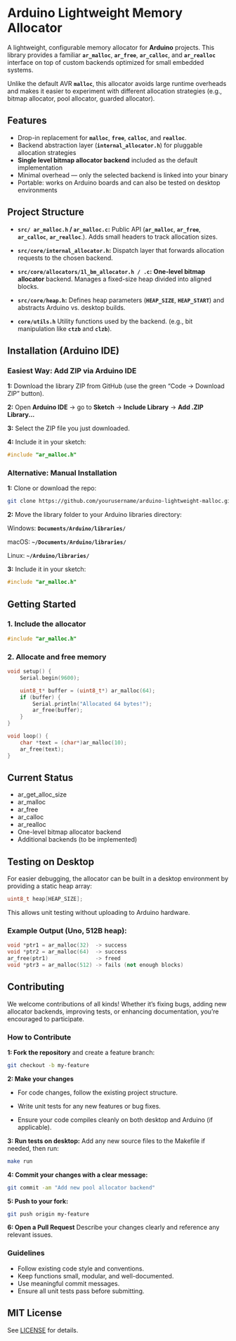 # Arduino Lightweight Memory Allocator

A lightweight, configurable memory allocator for **Arduino** projects.
This library provides a familiar **`ar_malloc`**, **`ar_free`**, **`ar_calloc`**, and **`ar_realloc`** interface on top of custom backends optimized for small embedded systems.

Unlike the default AVR **`malloc`**, this allocator avoids large runtime overheads and makes it easier to experiment with different allocation strategies (e.g., bitmap allocator, pool allocator, guarded allocator).


## Features
- Drop-in replacement for **`malloc`**, **`free`**, **`calloc`**, and **`realloc`**.
- Backend abstraction layer (**`internal_allocator.h`**) for pluggable allocation strategies
- **Single level bitmap allocator backend** included as the default implementation
- Minimal overhead — only the selected backend is linked into your binary
- Portable: works on Arduino boards and can also be tested on desktop environments


## Project Structure

- **`src/ ar_malloc.h` / `ar_malloc.c`:**
Public API (**`ar_malloc`**, **`ar_free`**, **`ar_calloc`**, **`ar_realloc`**.). Adds small headers to track allocation sizes.

- **`src/core/internal_allocator.h`:** Dispatch layer that forwards allocation requests to the chosen backend.

- **`src/core/allocators/1l_bm_allocator.h / .c`:**
**One-level bitmap allocator** backend. Manages a fixed-size heap divided into aligned blocks.

- **`src/core/heap.h`:**
Defines heap parameters (**`HEAP_SIZE`**, **`HEAP_START`**) and abstracts Arduino vs. desktop builds.

- **`core/utils.h`**
Utility functions used by the backend. (e.g., bit manipulation like **`ctzb`** and **`clzb`**).


## Installation (Arduino IDE)

### Easiest Way: Add ZIP via Arduino IDE

**1:** Download the library ZIP from GitHub (use the green “Code → Download ZIP” button).

**2:** Open **Arduino IDE** -> go to **Sketch** -> **Include Library** -> **Add .ZIP Library...**

**3:** Select the ZIP file you just downloaded.

**4:** Include it in your sketch:
```cpp
#include "ar_malloc.h"
```

### Alternative: Manual Installation

**1:** Clone or download the repo:
```bash
git clone https://github.com/yourusername/arduino-lightweight-malloc.git
```

**2:** Move the library folder to your Arduino libraries directory:

Windows: **`Documents/Arduino/libraries/`**

macOS: **`~/Documents/Arduino/libraries/`**

Linux: **`~/Arduino/libraries/`**

**3:** Include it in your sketch:
```cpp
#include "ar_malloc.h"
```



## Getting Started
### 1. Include the allocator
```cpp
#include "ar_malloc.h"
```
### 2. Allocate and free memory
```cpp
void setup() {
    Serial.begin(9600);

    uint8_t* buffer = (uint8_t*) ar_malloc(64);
    if (buffer) {
        Serial.println("Allocated 64 bytes!");
        ar_free(buffer);
    }
}

void loop() {
    char *text = (char*)ar_malloc(10);
    ar_free(text);
}
```


## Current Status
- ar_get_alloc_size
- ar_malloc
- ar_free
- ar_calloc
- ar_realloc
- One-level bitmap allocator backend
- Additional backends (to be implemented)


## Testing on Desktop
For easier debugging, the allocator can be built in a desktop environment by providing a static heap array:
```cpp
uint8_t heap[HEAP_SIZE];
```

This allows unit testing without uploading to Arduino hardware.


### Example Output (Uno, 512B heap):
```cpp
void *ptr1 = ar_malloc(32)  -> success
void *ptr2 = ar_malloc(64)  -> success
ar_free(ptr1)               -> freed
void *ptr3 = ar_malloc(512) -> fails (not enough blocks)
```


## Contributing

We welcome contributions of all kinds! Whether it’s fixing bugs, adding new allocator backends, improving tests, or enhancing documentation, you’re encouraged to participate.


### How to Contribute

**1: Fork the repository** and create a feature branch:
```bash
git checkout -b my-feature
```

**2: Make your changes**

- For code changes, follow the existing project structure.

- Write unit tests for any new features or bug fixes.

- Ensure your code compiles cleanly on both desktop and Arduino (if applicable).

**3: Run tests on desktop:**
Add any new source files to the Makefile if needed, then run:
```bash
make run
```

**4: Commit your changes with a clear message:**
```bash
git commit -am "Add new pool allocator backend"
```

**5: Push to your fork:**
```bash
git push origin my-feature
```

**6: Open a Pull Request**
Describe your changes clearly and reference any relevant issues.

### Guidelines

- Follow existing code style and conventions.
- Keep functions small, modular, and well-documented.
- Use meaningful commit messages.
- Ensure all unit tests pass before submitting.


## MIT License
See [LICENSE](LICENSE) for details.